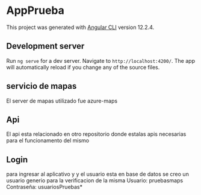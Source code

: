 # AppPrueba

This project was generated with [Angular CLI](https://github.com/angular/angular-cli) version 12.2.4.

## Development server

Run `ng serve` for a dev server. Navigate to `http://localhost:4200/`. The app will automatically reload if you change any of the source files.

## servicio de mapas
El server de mapas utilizado fue azure-maps 

## Api 
El api esta relacionado en otro repositorio donde estalas apis necesarias para el funcionamento del mismo 

## Login
para ingresar al aplicativo y y el usuario esta en base de datos se creo un usuario generio para la verificacion de la misma 
Usuario: pruebasmaps
  Contraseña: usuariosPruebas*

